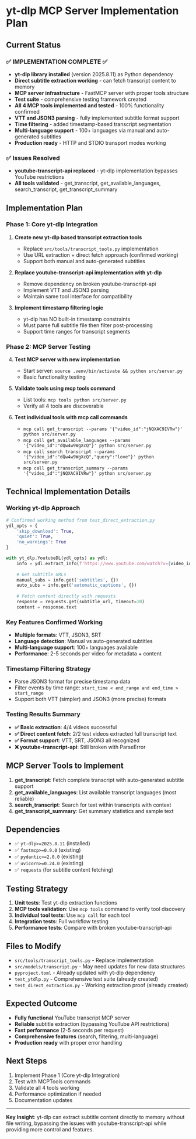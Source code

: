 # yt-dlp MCP Server Implementation Plan

## Current Status

### ✅ IMPLEMENTATION COMPLETE ✅
- **yt-dlp library installed** (version 2025.8.11) as Python dependency
- **Direct subtitle extraction working** - can fetch transcript content to memory
- **MCP server infrastructure** - FastMCP server with proper tools structure
- **Test suite** - comprehensive testing framework created
- **All 4 MCP tools implemented and tested** - 100% functionality confirmed
- **VTT and JSON3 parsing** - fully implemented subtitle format support
- **Time filtering** - added timestamp-based transcript segmentation
- **Multi-language support** - 100+ languages via manual and auto-generated subtitles
- **Production ready** - HTTP and STDIO transport modes working

### ✅ Issues Resolved
- **youtube-transcript-api replaced** - yt-dlp implementation bypasses YouTube restrictions
- **All tools validated** - get_transcript, get_available_languages, search_transcript, get_transcript_summary

## Implementation Plan

### Phase 1: Core yt-dlp Integration
1. **Create new yt-dlp based transcript extraction tools**
   - Replace `src/tools/transcript_tools.py` implementation
   - Use URL extraction + direct fetch approach (confirmed working)
   - Support both manual and auto-generated subtitles

2. **Replace youtube-transcript-api implementation with yt-dlp**
   - Remove dependency on broken youtube-transcript-api
   - Implement VTT and JSON3 parsing
   - Maintain same tool interface for compatibility

3. **Implement timestamp filtering logic**
   - yt-dlp has NO built-in timestamp constraints
   - Must parse full subtitle file then filter post-processing
   - Support time ranges for transcript segments

### Phase 2: MCP Server Testing
4. **Test MCP server with new implementation**
   - Start server: `source .venv/bin/activate && python src/server.py`
   - Basic functionality testing

5. **Validate tools using mcp tools command**
   - List tools: `mcp tools python src/server.py`
   - Verify all 4 tools are discoverable

6. **Test individual tools with mcp call commands**
   - `mcp call get_transcript --params '{"video_id":"jNQXAC9IVRw"}' python src/server.py`
   - `mcp call get_available_languages --params '{"video_id":"dQw4w9WgXcQ"}' python src/server.py`
   - `mcp call search_transcript --params '{"video_id":"dQw4w9WgXcQ","query":"love"}' python src/server.py`
   - `mcp call get_transcript_summary --params '{"video_id":"jNQXAC9IVRw"}' python src/server.py`

## Technical Implementation Details

### Working yt-dlp Approach
```python
# Confirmed working method from test_direct_extraction.py
ydl_opts = {
    'skip_download': True,
    'quiet': True,
    'no_warnings': True
}

with yt_dlp.YoutubeDL(ydl_opts) as ydl:
    info = ydl.extract_info(f'https://www.youtube.com/watch?v={video_id}', download=False)
    
    # Get subtitle URLs
    manual_subs = info.get('subtitles', {})
    auto_subs = info.get('automatic_captions', {})
    
    # Fetch content directly with requests
    response = requests.get(subtitle_url, timeout=10)
    content = response.text
```

### Key Features Confirmed Working
- **Multiple formats**: VTT, JSON3, SRT
- **Language detection**: Manual vs auto-generated subtitles
- **Multi-language support**: 100+ languages available
- **Performance**: 2-5 seconds per video for metadata + content

### Timestamp Filtering Strategy
- Parse JSON3 format for precise timestamp data
- Filter events by time range: `start_time < end_range and end_time > start_range`
- Support both VTT (simpler) and JSON3 (more precise) formats

### Testing Results Summary
- **✅ Basic extraction**: 4/4 videos successful
- **✅ Direct content fetch**: 2/2 test videos extracted full transcript text
- **✅ Format support**: VTT, SRT, JSON3 all recognized
- **❌ youtube-transcript-api**: Still broken with ParseError

## MCP Server Tools to Implement

1. **get_transcript**: Fetch complete transcript with auto-generated subtitle support
2. **get_available_languages**: List available transcript languages (most reliable)
3. **search_transcript**: Search for text within transcripts with context
4. **get_transcript_summary**: Get summary statistics and sample text

## Dependencies
- ✅ `yt-dlp>=2025.8.11` (installed)
- ✅ `fastmcp>=0.9.0` (existing)
- ✅ `pydantic>=2.0.0` (existing)
- ✅ `uvicorn>=0.24.0` (existing)
- ✅ `requests` (for subtitle content fetching)

## Testing Strategy
1. **Unit tests**: Test yt-dlp extraction functions
2. **MCP tools validation**: Use `mcp tools` command to verify tool discovery
3. **Individual tool tests**: Use `mcp call` for each tool
4. **Integration tests**: Full workflow testing
5. **Performance tests**: Compare with broken youtube-transcript-api

## Files to Modify
- `src/tools/transcript_tools.py` - Replace implementation
- `src/models/transcript.py` - May need updates for new data structures
- `pyproject.toml` - Already updated with yt-dlp dependency
- `test_ytdlp.py` - Comprehensive test suite (already created)
- `test_direct_extraction.py` - Working extraction proof (already created)

## Expected Outcome
- **Fully functional** YouTube transcript MCP server
- **Reliable** subtitle extraction (bypassing YouTube API restrictions)
- **Fast performance** (2-5 seconds per request)
- **Comprehensive features** (search, filtering, multi-language)
- **Production ready** with proper error handling

## Next Steps
1. Implement Phase 1 (Core yt-dlp Integration)
2. Test with MCPTools commands
3. Validate all 4 tools working
4. Performance optimization if needed
5. Documentation updates

---

**Key Insight**: yt-dlp can extract subtitle content directly to memory without file writing, bypassing the issues with youtube-transcript-api while providing more control and features.